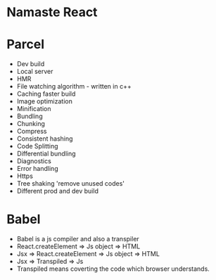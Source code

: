 # Namaste React

# Parcel

- Dev build
- Local server
- HMR
- File watching algorithm - written in c++
- Caching faster build
- Image optimization
- Minification
- Bundling
- Chunking
- Compress
- Consistent hashing
- Code Splitting
- Differential bundling
- Diagnostics
- Error handling
- Https
- Tree shaking 'remove unused codes'
- Different prod and dev build

# Babel

- Babel is a js compiler and also a transpiler
- React.createElement => Js object => HTML
- Jsx => React.createElement => Js object => HTML
- Jsx => Transpiled => Js
- Transpiled means coverting the code which browser understands.
